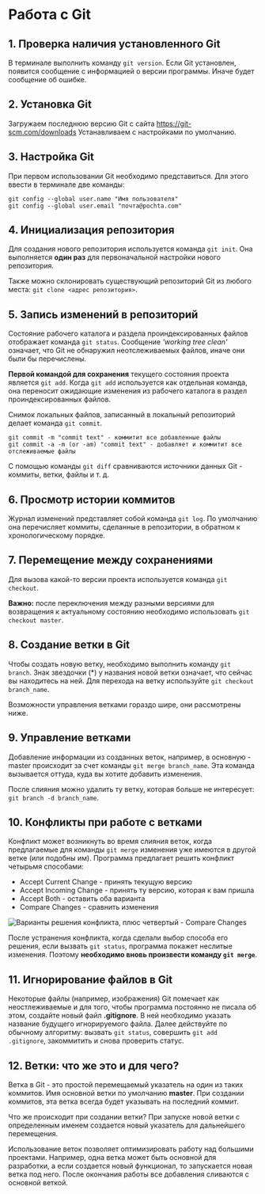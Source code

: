 # Работа с Git

## 1. Проверка наличия установленного Git
В терминале выполнить команду `git version`.
Если Git установлен, появится сообщение с информацией о версии программы. Иначе будет сообщение об ошибке.

## 2. Установка Git
Загружаем последнюю версию Git с сайта 
https://git-scm.com/downloads
Устанавливаем с настройками по умолчанию.

## 3. Настройка Git
При первом использовании Git необходимо представиться. Для этого ввести в терминале две команды:
```
git config --global user.name "Имя пользователя"
git config --global user.email "почта@pochta.com"
```
## 4. Инициализация репозитория
Для создания нового репозитория используется команда `git init`. Она выполняется **один раз** для первоначальной настройки нового репозитория.

Также можно склонировать существующий репозиторий Git из любого места: `git clone <адрес репозитория>`.

## 5. Запись изменений в репозиторий
Состояние рабочего каталога и раздела проиндексированных файлов отображает команда `git status`. Сообщение *'working tree clean'* означает, что Git не обнаружил неотслеживаемых файлов, иначе они были бы перечислены. 

**Первой командой для сохранения** текущего состояния проекта является `git add`. Когда `git add` используется как отдельная команда, она переносит ожидающие изменения из рабочего каталога в раздел проиндексированных файлов.

Снимок локальных файлов, записанный в локальный репозиторий делает команда `git commit`. 
```
git commit -m "commit text" - коммитит все добавленные файлы
git commit -a -m (or -am) "commit text" - добавляет и коммитит все отслеживаемые файлы
```
С помощью команды `git diff` сравниваются источники данных Git - коммиты, ветки, файлы и т. д.

## 6. Просмотр истории коммитов
Журнал изменений представляет собой команда `git log`. По умолчанию она перечисляет коммиты, сделанные в репозитории, в обратном к хронологическому порядке.

## 7. Перемещение между сохранениями
Для вызова какой-то версии проекта используется команда `git checkout`. 

**Важно:** после переключения между разными версиями для возвращения к актуальному состоянию необходимо использовать `git checkout master`.

## 8. Создание ветки в Git
Чтобы создать новую ветку, необходимо выполнить команду `git branch`. Знак звездочки (*) у названия новой ветки означает, что сейчас вы находитесь на ней. Для перехода на ветку используйте `git checkout branch_name`.

Возможности управления ветками гораздо шире, они рассмотрены ниже.  
## 9. Управление ветками
Добавление информации из созданных веток, например, в основную - master происходит за счет команды `git merge branch_name`. Эта команда вызывается оттуда, куда вы хотите добавить изменения. 

После слияния можно удалить ту ветку, которая больше не интересует: `git branch -d branch_name`.

## 10. Конфликты при работе с ветками
Конфликт может возникнуть во время слияния веток, когда предлагаемые для команды `git merge` изменения уже имеются в другой ветке (или подобны им). Программа предлагает решить конфликт четырьмя способами:
* Accept Current Change - принять текущую версию
* Accept Incoming Change - принять ту версию, которая к вам пришла
* Accept Both - оставить оба варианта
* Compare Changes - сравнить изменения

![Варианты решения конфликта, плюс четвертый - Compare Changes](problem.png)

После устранения конфликта, когда сделали выбор способа его решения, если вызвать `git status`, программа покажет неслитые изменения. Поэтому **необходимо вновь произвести команду `git merge`**. 
## 11. Игнорирование файлов в Git
Некоторые файлы (например, изображения) Git помечает как неостлеживаемые и для того, чтобы программа постоянно не писала об этом, создайте новый файл **.gitignore**. В ней необходимо указать название будущего игнорируемого файла. Далее действуйте по обычному алгоритму: вызвать `git status`, совершить `git add .gitignore`, закоммитить и снова проверить статус.
## 12. Ветки: что же это и для чего?
Ветка в Git - это простой перемещаемый указатель на один из таких коммитов. Имя основной ветки по умолчанию **master**. При создании коммитов, эта ветка всегда будет указывать на последний коммит. 

Что же происходит при создании ветки? При запуске новой ветки с определенным именем создается новый указатель для дальнейшего перемещения. 

Использование веток позволяет оптимизировать работу над большими проектами. Например, одна ветка может быть основной для разработки, а если создается новый функционал, то запускается новая ветка под него. После окончания работы все добавления сливаются с основной веткой. 